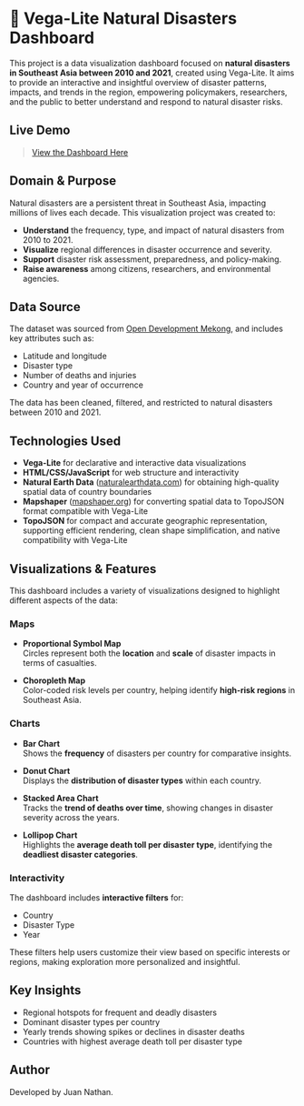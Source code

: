 # 🌋 Vega-Lite Natural Disasters Dashboard

This project is a data visualization dashboard focused on **natural disasters in Southeast Asia between 2010 and 2021**, created using Vega-Lite. It aims to provide an interactive and insightful overview of disaster patterns, impacts, and trends in the region, empowering policymakers, researchers, and the public to better understand and respond to natural disaster risks.

## Live Demo

> [View the Dashboard Here](https://juan-nathan.github.io/natural-disasters-dashboard/)

## Domain & Purpose

Natural disasters are a persistent threat in Southeast Asia, impacting millions of lives each decade. This visualization project was created to:

- **Understand** the frequency, type, and impact of natural disasters from 2010 to 2021.
- **Visualize** regional differences in disaster occurrence and severity.
- **Support** disaster risk assessment, preparedness, and policy-making.
- **Raise awareness** among citizens, researchers, and environmental agencies.

## Data Source

The dataset was sourced from [Open Development Mekong](https://data.opendevelopmentmekong.net/), and includes key attributes such as:

- Latitude and longitude  
- Disaster type  
- Number of deaths and injuries  
- Country and year of occurrence

The data has been cleaned, filtered, and restricted to natural disasters between 2010 and 2021.

## Technologies Used

- **Vega-Lite** for declarative and interactive data visualizations
- **HTML/CSS/JavaScript** for web structure and interactivity
- **Natural Earth Data** ([naturalearthdata.com](https://www.naturalearthdata.com)) for obtaining high-quality spatial data of country boundaries
- **Mapshaper** ([mapshaper.org](https://mapshaper.org)) for converting spatial data to TopoJSON format compatible with Vega-Lite
- **TopoJSON** for compact and accurate geographic representation, supporting efficient rendering, clean shape simplification, and native compatibility with Vega-Lite

## Visualizations & Features

This dashboard includes a variety of visualizations designed to highlight different aspects of the data:

### Maps
- **Proportional Symbol Map**  
  Circles represent both the **location** and **scale** of disaster impacts in terms of casualties.

- **Choropleth Map**  
  Color-coded risk levels per country, helping identify **high-risk regions** in Southeast Asia.

### Charts
- **Bar Chart**  
  Shows the **frequency** of disasters per country for comparative insights.

- **Donut Chart**  
  Displays the **distribution of disaster types** within each country.

- **Stacked Area Chart**  
  Tracks the **trend of deaths over time**, showing changes in disaster severity across the years.

- **Lollipop Chart**  
  Highlights the **average death toll per disaster type**, identifying the **deadliest disaster categories**.

### Interactivity
The dashboard includes **interactive filters** for:
- Country  
- Disaster Type  
- Year

These filters help users customize their view based on specific interests or regions, making exploration more personalized and insightful.

## Key Insights

- Regional hotspots for frequent and deadly disasters
- Dominant disaster types per country
- Yearly trends showing spikes or declines in disaster deaths
- Countries with highest average death toll per disaster type

## Author

Developed by Juan Nathan.









